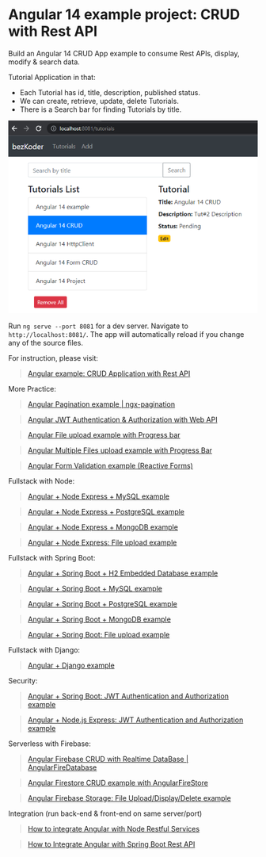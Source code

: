 # Angular 14 example project: CRUD with Rest API

Build an Angular 14 CRUD App example to consume Rest APIs, display, modify & search data.

Tutorial Application in that:
- Each Tutorial has id, title, description, published status.
- We can create, retrieve, update, delete Tutorials.
- There is a Search bar for finding Tutorials by title.

![angular-14-crud-example](angular-14-crud-example.png)

Run `ng serve --port 8081` for a dev server. Navigate to `http://localhost:8081/`. The app will automatically reload if you change any of the source files.

For instruction, please visit:
> [Angular example: CRUD Application with Rest API](https://www.bezkoder.com/angular-14-crud-example/)

More Practice:
> [Angular Pagination example | ngx-pagination](https://www.bezkoder.com/angular-13-pagination-ngx/)

> [Angular JWT Authentication & Authorization with Web API](https://www.bezkoder.com/angular-13-jwt-auth/)

> [Angular File upload example with Progress bar](https://www.bezkoder.com/angular-14-file-upload/)

> [Angular Multiple Files upload example with Progress Bar](https://www.bezkoder.com/angular-13-multiple-file-upload/)

> [Angular Form Validation example (Reactive Forms)](https://www.bezkoder.com/angular-14-form-validation/)

Fullstack with Node:

> [Angular + Node Express + MySQL example](https://www.bezkoder.com/angular-14-node-js-express-mysql/)

> [Angular + Node Express + PostgreSQL example](https://www.bezkoder.com/angular-13-node-js-express-postgresql/)

> [Angular + Node Express + MongoDB example](https://www.bezkoder.com/mean-stack-crud-example-angular-13/)

> [Angular + Node Express: File upload example](https://www.bezkoder.com/angular-13-node-express-file-upload/)

Fullstack with Spring Boot:

> [Angular + Spring Boot + H2 Embedded Database example](https://www.bezkoder.com/spring-boot-angular-14-crud/)

> [Angular + Spring Boot + MySQL example](https://www.bezkoder.com/spring-boot-angular-14-mysql/)

> [Angular + Spring Boot + PostgreSQL example](https://www.bezkoder.com/spring-boot-angular-14-postgresql//)

> [Angular + Spring Boot + MongoDB example](https://www.bezkoder.com/angular-13-spring-boot-mongodb/)

> [Angular + Spring Boot: File upload example](https://www.bezkoder.com/angular-13-spring-boot-file-upload/)

Fullstack with Django:
> [Angular + Django example](https://bezkoder.com/django-angular-13-crud-rest-framework/)

Security:
> [Angular + Spring Boot: JWT Authentication and Authorization example](https://www.bezkoder.com/angular-13-spring-boot-jwt-auth/)

> [Angular + Node.js Express: JWT Authentication and Authorization example](https://www.bezkoder.com/node-js-angular-13-jwt-auth/)

Serverless with Firebase:
> [Angular Firebase CRUD with Realtime DataBase | AngularFireDatabase](https://www.bezkoder.com/angular-13-firebase-crud/)

> [Angular Firestore CRUD example with AngularFireStore](https://www.bezkoder.com/angular-13-firestore-crud-angularfirestore/)

> [Angular Firebase Storage: File Upload/Display/Delete example](https://www.bezkoder.com/angular-13-firebase-storage/)

Integration (run back-end & front-end on same server/port)
> [How to integrate Angular with Node Restful Services](https://bezkoder.com/integrate-angular-12-node-js/)

> [How to Integrate Angular with Spring Boot Rest API](https://bezkoder.com/integrate-angular-12-spring-boot/)